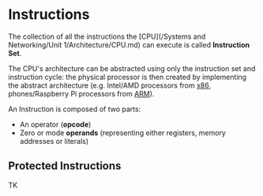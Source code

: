 # Instructions

The collection of all the instructions the [CPU](/Systems and Networking/Unit 1/Architecture/CPU.md) can execute is called **Instruction Set**.

The CPU's architecture can be abstracted using only the instruction set and instruction cycle: the physical processor is then created by implementing the abstract architecture (e.g. Intel/AMD processors from [x86](https://en.wikipedia.org/wiki/X86), phones/Raspberry Pi processors from [ARM](https://www.arm.com/)).

An Instruction is composed of two parts:
- An operator (**opcode**)
- Zero or mode **operands** (representing either registers, memory addresses or literals)

## Protected Instructions

TK
